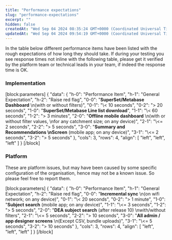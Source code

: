 ```yaml
---
title: "Performance expectations"
slug: "performance-expectations"
excerpt: ""
hidden: false
createdAt: "Wed Sep 04 2024 08:35:24 GMT+0000 (Coordinated Universal Time)"
updatedAt: "Wed Sep 04 2024 09:54:19 GMT+0000 (Coordinated Universal Time)"
---
```

In the table below different performance items have been listed with the rough expectations of how long they should take. If during your testing you see response times not inline with the following table, please get it verified by the platform team or technical leads in your team, if indeed the response time is OK.

### Implementation

[block:parameters]
{
  "data": {
    "h-0": "Performance Item",
    "h-1": "General Expectation",
    "h-2": "Raise red flag",
    "0-0": "**SuperSet/Metabase Dashboard**  \n(with or without filters)",
    "0-1": "\\< 10 seconds",
    "0-2": "> 20 seconds",
    "1-0": "**SuperSet/Metabase Line list download**",
    "1-1": "\\< 60 seconds",
    "1-2": "> 3 minutes",
    "2-0": "**Offline mobile dashboard**  \n(with or without filter values,  \nfor any catchment size; on any device)",
    "2-1": "\\<= 2 seconds",
    "2-2": "> 5 seconds",
    "3-0": "**Summary and Recommendations  \nScreen** (mobile app; on any device)",
    "3-1": "\\<= 2 seconds",
    "3-2": "> 5 seconds"
  },
  "cols": 3,
  "rows": 4,
  "align": [
    "left",
    "left",
    "left"
  ]
}
[/block]


### Platform

These are platform issues, but may have been caused by some specific configuration of the organisation, hence may not be a known issue. So please feel free to report them.

[block:parameters]
{
  "data": {
    "h-0": "Performance Item",
    "h-1": "General Expectation",
    "h-2": "Raise red flag",
    "0-0": "**Incremental sync**  \n(on wifi network; on any device)",
    "0-1": "\\< 20 seconds",
    "0-2": "> 1 minute",
    "1-0": "**Subject search** (mobile app; on any device)",
    "1-1": "\\<= 3 seconds",
    "1-2": "> 5 seconds",
    "2-0": "**DEA subject search** (after release 10)  \nwith/without filters",
    "2-1": "\\<= 5 seconds",
    "2-2": "> 10 seconds",
    "3-0": "**All admin / app designer screens**  \n(Except CSV, bundle uploads)",
    "3-1": "\\<= 5 seconds",
    "3-2": "> 10 seconds"
  },
  "cols": 3,
  "rows": 4,
  "align": [
    "left",
    "left",
    "left"
  ]
}
[/block]

